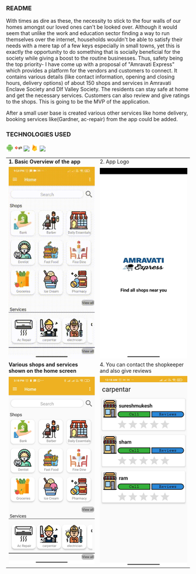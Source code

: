 ### README
 With times as dire as these, the necessity to stick to the four walls of our homes amongst our loved ones can't be looked over. Although it would seem that unlike the work and education sector finding a way to run themselves over the internet, households wouldn't be able to satisfy their needs with a mere tap of a few keys especially in small towns, yet this is exactly the opportunity to do something that is socially beneficial for the society while giving a boost to the routine businesses.
Thus, safety being the top priority- I have come up with a proposal of "Amravati Express" which  provides a platform for the vendors and customers to connect. It contains various details (like contact information, opening and closing hours, delivery options) of about 150 shops and services in Amravati Enclave Society and Dlf Valley Society.  The residents can stay safe at home and get the necessary services. Customers can also review and give ratings to the shops. This is going to be the MVP of the application.
 
After a small user base is created various other services like home delivery, booking services like(Gardner, ac-repair) from the app could be added.
### TECHNOLOGIES USED
  <code><img height="20" src="https://raw.githubusercontent.com/github/explore/80688e429a7d4ef2fca1e82350fe8e3517d3494d/topics/android/android.png"></code>
<code><img height="20" src="https://raw.githubusercontent.com/github/explore/80688e429a7d4ef2fca1e82350fe8e3517d3494d/topics/git/git.png"></code>
<code><img height="20" src="https://upload.wikimedia.org/wikipedia/commons/thumb/a/ae/Github-desktop-logo-symbol.svg/1024px-Github-desktop-logo-symbol.svg.png"></code>
<code><img height="20" src="https://raw.githubusercontent.com/github/explore/80688e429a7d4ef2fca1e82350fe8e3517d3494d/topics/firebase/firebase.png"></code>
<code><img height="20" src="https://banner2.cleanpng.com/20181122/krs/kisspng-java-programming-language-selenium-computer-softwa-july-2-16-halab-4-dev-5bf78387a7bb41.028192901542947719687.jpg"></code>

 

 
<table style="border:none;">
  <tr>
    <td><b>1. Basic Overview of the app <b></td>
    <td>2. App Logo </td>
  </tr>
      
  <tr>
    <td align="center"><img width="350px" src="AmravatiExpressGif.gif"></td>
    <td  align="center"><img width="350px" style="float:right;position:relative;" src="LogoAmravatiExpress.jpeg"></td>
  </tr>
  
  <tr>
    <td><b>Various shops and services shown on the home screen <b></td>
    <td>4. You can contact the shopkeeper and also give reviews
     </td>
  </tr>
      
  <tr>
    <td align="center"><img width="350px" src="Amravati_Express.jpeg"></td>
    <td align="center"><img width="350px" style="float:right;position:relative;" src="CallingScreen.jpeg"></td>
  </tr>
  

  


